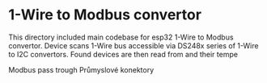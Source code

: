 # 1-Wire to Modbus convertor

This directory included main codebase for esp32 1-Wire to Modbus convertor. Device scans 1-Wire bus accessible via DS248x series of 1-Wire to I2C convertors. Found devices are then read from and their tempe


Modbus pass trough
Průmyslové konektory


